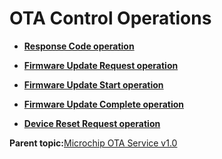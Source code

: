 # OTA Control Operations

-   **[Response Code operation](GUID-F51ECE98-1134-4AC3-81B6-8740A8476F15.md)**  

-   **[Firmware Update Request operation](GUID-0E52EE3B-19EF-4C37-A7F0-9900A2E68C1B.md)**  

-   **[Firmware Update Start operation](GUID-B1B529F4-8C0F-4B0C-BE03-5545F0EF6DCB.md)**  

-   **[Firmware Update Complete operation](GUID-ACC5119B-CA80-4F7E-9481-23DD468F7528.md)**  

-   **[Device Reset Request operation](GUID-9F77307A-D3E0-4915-BC24-BBE46AE0DF2A.md)**  


**Parent topic:**[Microchip OTA Service v1.0](GUID-ADB0AB34-DEE4-4107-8618-C3FBA1CDDDA1.md)


